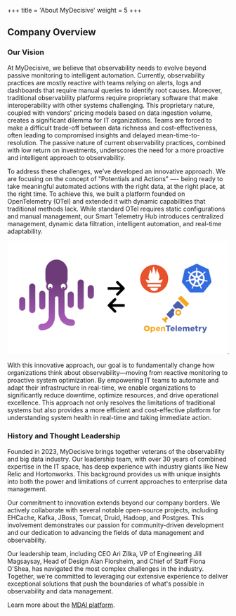 +++
title = 'About MyDecisive'
weight = 5
+++

## Company Overview

### Our Vision

At MyDecisive, we believe that observability needs to evolve beyond passive monitoring to intelligent automation. Currently, observability practices are mostly reactive with teams relying on alerts, logs and dashboards that require manual queries to identify root causes. Moreover, traditional observability platforms require proprietary software that make interoperability with other systems challenging. This proprietary nature, coupled with vendors' pricing models based on data ingestion volume, creates a significant dilemma for IT organizations. Teams are forced to make a difficult trade-off between data richness and cost-effectiveness, often leading to compromised insights and delayed mean-time-to-resolution. The passive nature of current observability practices, combined with low return on investments, underscores the need for a more proactive and intelligent approach to observability.

To address these challenges, we’ve developed an innovative approach. We are focusing on the concept of "Potentials and Actions" —- being ready to take meaningful automated actions with the right data, at the right place, at the right time. To achieve this, we built a platform founded on OpenTelemetry (OTel) and extended it with dynamic capabilities that traditional methods lack. While standard OTel requires static configurations and manual management, our Smart Telemetry Hub introduces centralized management, dynamic data filtration, intelligent automation, and real-time adaptability.

![MDAI Open-Source](./overview.png)

With this innovative approach, our goal is to fundamentally change how organizations think about observability—moving from reactive monitoring to proactive system optimization. By empowering IT teams to automate and adapt their infrastructure in real-time, we enable organizations to significantly reduce downtime, optimize resources, and drive operational excellence. This approach not only resolves the limitations of traditional systems but also provides a more efficient and cost-effective platform for understanding system health in real-time and taking immediate action.

### History and Thought Leadership

Founded in 2023, MyDecisive brings together veterans of the observability and big data industry. Our leadership team, with over 30 years of combined expertise in the IT space, has deep experience with industry giants like New Relic and Hortonworks. This background provides us with unique insights into both the power and limitations of current approaches to enterprise data management.

Our commitment to innovation extends beyond our company borders. We actively collaborate with several notable open-source projects, including EHCache, Kafka, JBoss, Tomcat, Druid, Hadoop, and Postgres. This involvement demonstrates our passion for community-driven development and our dedication to advancing the fields of data management and observability.

Our leadership team, including CEO Ari Zilka, VP of Engineering Jill Magsaysay, Head of Design Alan Florsheim, and Chief of Staff Fiona O'Shea, has navigated the most complex challenges in the industry. Together, we're committed to leveraging our extensive experience to deliver exceptional solutions that push the boundaries of what's possible in observability and data management.

Learn more about the [MDAI platform](platform.html).
